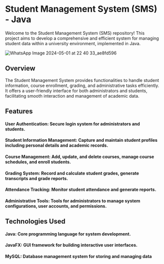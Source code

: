 # Student Management System (SMS) - Java
  Welcome to the Student Management System (SMS) repository! This project aims to develop a comprehensive and efficient system for managing student data within a university environment, implemented in Java.

  ![WhatsApp Image 2024-05-01 at 22 40 33_ae8fd596](https://github.com/Gihansachith92/Student-Management-System-Java-/assets/110083916/4bcf83ac-e43e-41e9-8f50-03ac2e00c9c4)
## Overview
  The Student Management System provides functionalities to handle student information, course enrollment, grading, and administrative tasks efficiently. It offers a user-friendly interface for both 
  administrators and students, facilitating smooth interaction and management of academic data.

## Features
 #### User Authentication: Secure login system for administrators and students.
 #### Student Information Management: Capture and maintain student profiles including personal details and academic records.
 #### Course Management: Add, update, and delete courses, manage course schedules, and enroll students.
 #### Grading System: Record and calculate student grades, generate transcripts and grade reports.
 #### Attendance Tracking: Monitor student attendance and generate reports.
 #### Administrative Tools: Tools for administrators to manage system configurations, user accounts, and permissions.

## Technologies Used
 #### Java: Core programming language for system development.
 #### JavaFX: GUI framework for building interactive user interfaces.
 #### MySQL: Database management system for storing and managing data

